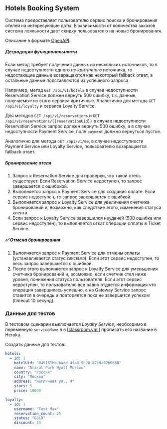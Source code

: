 ## Hotels Booking System

Система предоставляет пользователю сервис поиска и бронирования отелей на интересующие даты. В зависимости от количества
заказов система лояльности дает скидку пользователю на новые бронирования.

Описание в формате [OpenAPI](%5Binst%5D%5Bv2%5D%20Hotels%20Booking%20System.yml).

##### Деградация функциональности

Если метод требует получения данных из нескольких источников, то в случае недоступности одного _не критичного_
источника, то недостающие данные возвращаются как некоторый fallback ответ, а остальные данные подставляются из
успешного запроса.

Например, метод `GET /api/v1/hotels` в случае недоступности Reservation Service должен вернуть 500 ошибку, т.к. данные,
получаемые из этого сервиса критичные. Аналогично для метода `GET /api/v1/loyalty` и сервиса Loyalty Service.

Для методов `GET /api/v1/reservations` и `GET /api/v1/reservations/{{reservationUid}}` в случае недоступности
Reservation Service запрос должен вернуть 500 ошибку, а в случае недоступности Payment Service, поле `payment` должно
вернуться пустое.

Аналогично для метода `GET /api/v1/me`, в случае недоступности Payment Service или Loyalty Service, пользователю
возвращается fallback ответ.

##### Бронирование отеля

1. Запрос к Reservation Service для проверки, что такой отель существует. Если Reservation Service недоступен, то запрос
   завершается с ошибокой.
1. Выполняется запрос к Payment Service для создания оплате. Если сервис недоступен, то запрос завершается с ошибкой.
1. Выполняется запрос к Loyalty Service для увеличения счетчика бронирований и, возможно, как следствие этого, изменения
   статуса клента.
1. Если запрос к Loyalty Service завершился неудачей (500 ошибка или сервис недоступен), то выполняется откат операции
   оплаты в Ticket Service.

##### ✅ Отмена бронирования

1. Выполняется запрос к Payment Service для отмены оплаты (устанавливается статус `CANCELED`). Если этот сервис
   недоступен, то весь запрос завершается с ошибкой.
1. После этого выполняется запрос к Loyalty Service для уменьшения счетчика бронирований и, возможно, если счетчик стал
   ниже уровня, понижения статуса пользователя. Если этот сервис недоступен, то пользователю все равно отдается
   информация что операция завершилась успешно, а на Gateway Service запрос ставится в очередь и повторяется пока не
   завершится успехом (timeout 10 секунд).

### Данные для тестов

В тестовом сценарии выключается _Loyalty Service_, необходимо в переменную `serviceName` в
в [[classroom.yml](../.github/workflows/classroom.yml)] прописать его название в Heroku.

Создать данные для тестов:

```yaml
hotels:
  – id: 1
    hotelUid: "049161bb-badd-4fa8-9d90-87c9a82b0668"
    name: "Ararat Park Hyatt Moscow"
    country: "Россия"
    city: "Москва"
    address: "Неглинная ул., 4"
    stars: 5,
    price: 10000

loyalty:
  - id: 1
    username: "Test Max"
    reservation_count: 25
    status: "GOLD"
    discount: 10
```
